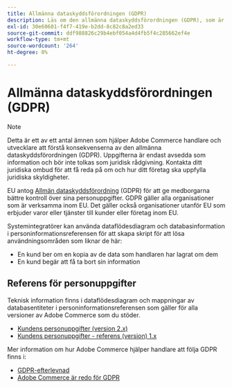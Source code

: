```yaml
---
title: Allmänna dataskyddsförordningen (GDPR)
description: Läs om den allmänna dataskyddsförordningen (GDPR), som är en lagstiftning som reglerar dataskydd och sekretess för alla enskilda personer i EU och EES.
exl-id: 30e60601-f4f7-419e-b2dd-8c82c8a2ed33
source-git-commit: ddf988826c29b4ebf054a4d4fb5f4c285662ef4e
workflow-type: tm+mt
source-wordcount: '264'
ht-degree: 0%

---
```


# Allmänna dataskyddsförordningen (GDPR)

>[!NOTE]
>
>Detta är ett av ett antal ämnen som hjälper Adobe Commerce handlare och utvecklare att förstå konsekvenserna av den allmänna dataskyddsförordningen (GDPR). Uppgifterna är endast avsedda som information och bör inte tolkas som juridisk rådgivning. Kontakta ditt juridiska ombud för att få reda på om och hur ditt företag ska uppfylla juridiska skyldigheter.

EU antog [Allmän dataskyddsförordning](https://ec.europa.eu/info/law/law-topic/data-protection_en) (GDPR) för att ge medborgarna bättre kontroll över sina personuppgifter. GDPR gäller alla organisationer som är verksamma inom EU. Det gäller också organisationer utanför EU som erbjuder varor eller tjänster till kunder eller företag inom EU.

Systemintegratörer kan använda dataflödesdiagram och databasinformation i personinformationsreferensen för att skapa skript för att lösa användningsområden som liknar de här:

- En kund ber om en kopia av de data som handlaren har lagrat om dem
- En kund begär att få ta bort sin information

## Referens för personuppgifter

Teknisk information finns i dataflödesdiagram och mappningar av databasentiteter i personinformationsreferensen som gäller för alla versioner av Adobe Commerce som du stöder.

- [Kundens personuppgifter (version 2.x)](data-m2.md)
- [Kundens personuppgifter - referens (version) 1.x](data-m1.md)

Mer information om hur Adobe Commerce hjälper handlare att följa GDPR finns i:

- [GDPR-efterlevnad](https://experienceleague.adobe.com/docs/commerce-admin/start/compliance/privacy/compliance-gdpr.html)
- [Adobe Commerce är redo för GDPR](https://business.adobe.com/privacy/general-data-protection-regulation.html)
